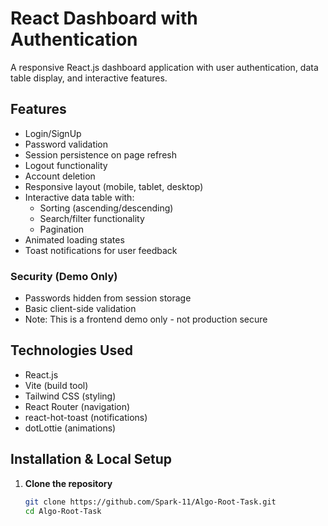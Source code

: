 # React Dashboard with Authentication

A responsive React.js dashboard application with user authentication, data table display, and interactive features.

## Features
- Login/SignUp
- Password validation 
- Session persistence on page refresh
- Logout functionality
- Account deletion
- Responsive layout (mobile, tablet, desktop)
- Interactive data table with:
  - Sorting (ascending/descending)
  - Search/filter functionality
  - Pagination
- Animated loading states
- Toast notifications for user feedback

### Security (Demo Only)
- Passwords hidden from session storage
- Basic client-side validation
- Note: This is a frontend demo only - not production secure

## Technologies Used

- React.js
- Vite (build tool)
- Tailwind CSS (styling)
- React Router (navigation)
- react-hot-toast (notifications)
- dotLottie (animations)

## Installation & Local Setup

1. **Clone the repository**
   ```bash
   git clone https://github.com/Spark-11/Algo-Root-Task.git
   cd Algo-Root-Task